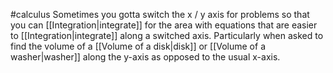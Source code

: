 #calculus 
Sometimes you gotta switch the x / y axis for problems so that you can [[Integration|integrate]] for the area with equations that are easier to [[Integration|integrate]] along a switched axis. Particularly when asked to find the volume of a [[Volume of a disk|disk]] or [[Volume of a washer|washer]] along the y-axis as opposed to the usual x-axis.
